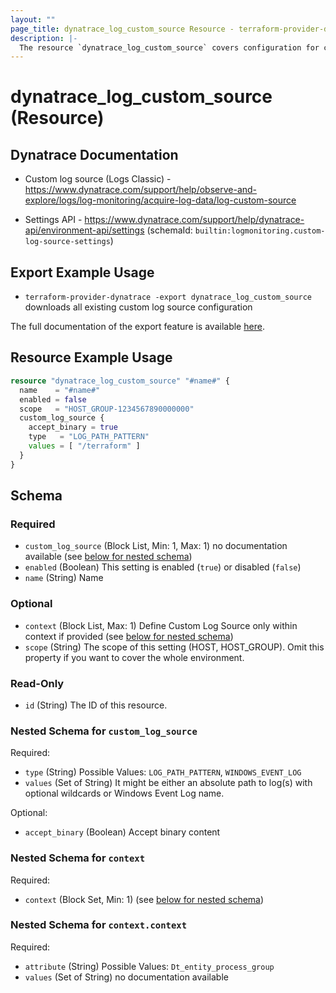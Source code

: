```yaml
---
layout: ""
page_title: dynatrace_log_custom_source Resource - terraform-provider-dynatrace"
description: |-
  The resource `dynatrace_log_custom_source` covers configuration for custom log source
---
```


# dynatrace_log_custom_source (Resource)

## Dynatrace Documentation

- Custom log source (Logs Classic) - https://www.dynatrace.com/support/help/observe-and-explore/logs/log-monitoring/acquire-log-data/log-custom-source

- Settings API - https://www.dynatrace.com/support/help/dynatrace-api/environment-api/settings (schemaId: `builtin:logmonitoring.custom-log-source-settings`)

## Export Example Usage

- `terraform-provider-dynatrace -export dynatrace_log_custom_source` downloads all existing custom log source configuration

The full documentation of the export feature is available [here](https://registry.terraform.io/providers/dynatrace-oss/dynatrace/latest/docs/guides/export-v2).

## Resource Example Usage

```terraform
resource "dynatrace_log_custom_source" "#name#" {
  name    = "#name#"
  enabled = false
  scope   = "HOST_GROUP-1234567890000000"
  custom_log_source {
    accept_binary = true
    type   = "LOG_PATH_PATTERN"
    values = [ "/terraform" ]
  }
}
```

<!-- schema generated by tfplugindocs -->
## Schema

### Required

- `custom_log_source` (Block List, Min: 1, Max: 1) no documentation available (see [below for nested schema](#nestedblock--custom_log_source))
- `enabled` (Boolean) This setting is enabled (`true`) or disabled (`false`)
- `name` (String) Name

### Optional

- `context` (Block List, Max: 1) Define Custom Log Source only within context if provided (see [below for nested schema](#nestedblock--context))
- `scope` (String) The scope of this setting (HOST, HOST_GROUP). Omit this property if you want to cover the whole environment.

### Read-Only

- `id` (String) The ID of this resource.

<a id="nestedblock--custom_log_source"></a>
### Nested Schema for `custom_log_source`

Required:

- `type` (String) Possible Values: `LOG_PATH_PATTERN`, `WINDOWS_EVENT_LOG`
- `values` (Set of String) It might be either an absolute path to log(s) with optional wildcards or Windows Event Log name.

Optional:

- `accept_binary` (Boolean) Accept binary content


<a id="nestedblock--context"></a>
### Nested Schema for `context`

Required:

- `context` (Block Set, Min: 1) (see [below for nested schema](#nestedblock--context--context))

<a id="nestedblock--context--context"></a>
### Nested Schema for `context.context`

Required:

- `attribute` (String) Possible Values: `Dt_entity_process_group`
- `values` (Set of String) no documentation available
 